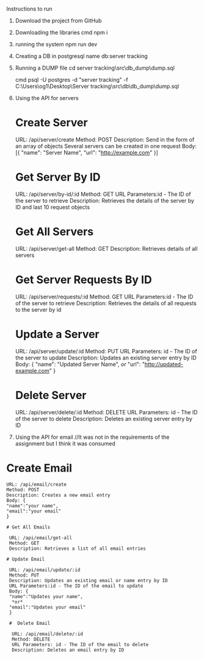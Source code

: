 Instructions to run

1. Download the project from GitHub

2. Downloading the libraries
   cmd npm i
   
3. running the system
   npm run dev

4. Creating a DB in postgresql
   name db:server tracking

5. Running a DUMP file
   cd server tracking\src\db_dump\dump.sql
   
   cmd psql -U postgres -d "server tracking" -f C:\Users\og1\Desktop\Server tracking\src\db\db_dump\dump.sql

6. Using the API for servers

   # Create Server
   
    URL: /api/server/create
    Method: POST
    Description: Send in the form of an array of objects Several servers can be created in one request
    Body: [{
    "name": "Server Name",
    "url": "http://example.com"
    }]

   # Get Server By ID

    URL: /api/server/by-id/:id
    Method: GET
    URL Parameters:id - The ID of the server to retrieve
    Description: Retrieves the details of the server by ID and last 10 request objects

   # Get All Servers

    URL: /api/server/get-all
    Method: GET
    Description: Retrieves details of all servers    

   # Get Server Requests By ID

    URL: /api/server/requests/:id
    Method: GET
    URL Parameters:id - The ID of the server to retrieve
    Description: Retrieves the details of all requests to the server by id

   # Update a Server
  
    URL: /api/server/update/:id
    Method: PUT
    URL Parameters: id - The ID of the server to update
    Description: Updates an existing server entry by ID
    Body: {
    "name": "Updated Server Name",
    *or*
    "url": "http://updated-example.com"
    }

   # Delete Server

    URL: /api/server/delete/:id
    Method: DELETE
    URL Parameters: id - The ID of the server to delete
    Description: Deletes an existing server entry by ID

7.  Using the API for email
    //It was not in the requirements of the assignment but I think it was consumed
    
   # Create Email

    URL: /api/email/create
    Method: POST
    Description: Creates a new email entry
    Body: {
    "name":"your name",
    "email":"your email"
    }

    # Get All Emails

     URL: /api/email/get-all
     Method: GET
     Description: Retrieves a list of all email entries

    # Update Email

     URL: /api/email/update/:id
     Method: PUT
     Description: Updates an existing email or name entry by ID
     URL Parameters:id - The ID of the email to update
     Body: {
     "name":"Updates your name",
      *or*
     "email":"Updates your email"
     }

     #  Delete Email

      URL: /api/email/delete/:id
      Method: DELETE
      URL Parameters: id - The ID of the email to delete
      Description: Deletes an email entry by ID




